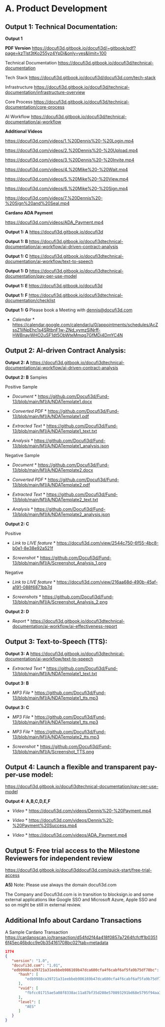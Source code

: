 # A. Product Development

## Output 1: Technical Documentation:


  **Output 1** 

  **PDF Version**  https://docufi3d.gitbook.io/docufi3d/~gitbook/pdf?page=kzTlst3tKo255yz4YpDi&only=yes&limit=100
  
  Technical Documentation  https://docufi3d.gitbook.io/docufi3d/technical-documentation

  Tech Stack  https://docufi3d.gitbook.io/docufi3d/docufi3d.com/tech-stack
   
  Infrastructure  https://docufi3d.gitbook.io/docufi3d/technical-documentation/infrastructure-overview

  Core Process  https://docufi3d.gitbook.io/docufi3d/technical-documentation/core-process

  AI Workflow  https://docufi3d.gitbook.io/docufi3d/technical-documentation/ai-workflow

  **Additional Videos**
 
  https://docufi3d.com/videos/1.%20Dennis%20-%20Login.mp4
 
  https://docufi3d.com/videos/2.%20Dennis%20-%20Upload.mp4

  https://docufi3d.com/videos/3.%20Dennis%20-%20Invite.mp4

  https://docufi3d.com/videos/4.%20Mike%20-%20Wait.mp4

  https://docufi3d.com/videos/5.%20Mike%20-%20View.mp4

  https://docufi3d.com/videos/6.%20Mike%20-%20Sign.mp4

  https://docufi3d.com/videos/7.%20Dennis%20-%20Sign%20and%20Seal.mp4

  **Cardano ADA Payment**

  https://docufi3d.com/videos/ADA_Payment.mp4

  **Output 1: A**  https://docufi3d.gitbook.io/docufi3d

  **Output 1: B**  https://docufi3d.gitbook.io/docufi3dtechnical-documentation/ai-workflow/ai-driven-contract-analysis
  
  **Output 1: C**  https://docufi3d.gitbook.io/docufi3dtechnical-documentation/ai-workflow/text-to-speech
  
  **Output 1: D**  https://docufi3d.gitbook.io/docufi3dtechnical-documentation/pay-per-use-model
  
  **Output 1: E** https://docufi3d.gitbook.io/docufi3d
  
  **Output 1: F**  https://docufi3d.gitbook.io/docufi3dtechnical-documentation/checklist

  **Output 1: G** Please book a Meeting with dennis@docufi3d.com 
  
  * *Calendar* * https://calendar.google.com/calendar/u/0/appointments/schedules/AcZssZ1iINpEhc1s4SRtbnF1w-ZNd_yymzSINrff-HWBnayWHO2uSF1dt5ObWteMmqg7GfMDi4DmYC4N

## Output 2: AI-driven Contract Analysis:

  **Output 2: A**  https://docufi3d.gitbook.io/docufi3dtechnical-documentation/ai-workflow/ai-driven-contract-analysis
  
  **Output 2: B** Samples
  
  Positive Sample

  * *Document* * https://github.com/Docufi3d/Fund-13/blob/main/M1/A/NDATemplate1.docx

  * *Converted PDF* * https://github.com/Docufi3d/Fund-13/blob/main/M1/A/NDATemplate1.pdf

  * *Extracted Text* * https://github.com/Docufi3d/Fund-13/blob/main/M1/A/NDATemplate1_text.txt

  * *Analysis* * https://github.com/Docufi3d/Fund-13/blob/main/M1/A/NDATemplate1_analysis.json

  Negative Sample
  
  * *Document* * https://github.com/Docufi3d/Fund-13/blob/main/M1/A/NDATemplate2.docx
  
  * *Converted PDF* * https://github.com/Docufi3d/Fund-13/blob/main/M1/A/NDATemplate2.pdf

  * *Extracted Text* * https://github.com/Docufi3d/Fund-13/blob/main/M1/A/NDATemplate2_text.txt

  * *Analysis* * https://github.com/Docufi3d/Fund-13/blob/main/M1/A/NDATemplate2_analysis.json

  **Output 2: C**

  Positive
  
  * *Link to LIVE feature* * https://docufi3d.com/view/2544c750-6f55-4bc8-b0e1-8e38e92a521f

  * *Screenshot* * https://github.com/Docufi3d/Fund-13/blob/main/M1/A/Screenshot_Analysis_1.png

  Negative

   * *Link to LIVE feature* * https://docufi3d.com/view/216aa68d-490b-45af-a191-088f6871bb7d
  
   * *Screenshots* * https://github.com/Docufi3d/Fund-13/blob/main/M1/A/Screenshot_Analysis_2.png
  
 **Output 2: D** 
  * *Report* *  https://docufi3d.gitbook.io/docufi3dtechnical-documentation/ai-workflow/ai-effectiveness-report
 
## Output 3: Text-to-Speech (TTS):

  **Output 3: A**  https://docufi3d.gitbook.io/docufi3dtechnical-documentation/ai-workflow/text-to-speech

  * *Extracted Text* * https://github.com/Docufi3d/Fund-13/blob/main/M1/A/NDATemplate1_text.txt

  **Output 3: B** 
  
  * *MP3 File* * https://github.com/Docufi3d/Fund-13/blob/main/M1/A/NDATemplate1_tts.mp3
 
  **Output 3: C**

  * *MP3 File* * https://github.com/Docufi3d/Fund-13/blob/main/M1/A/NDATemplate1_tts.mp3
  
  * *MP3 File* * https://github.com/Docufi3d/Fund-13/blob/main/M1/A/NDATemplate2_tts.mp3

  * *Screenshot* * https://github.com/Docufi3d/Fund-13/blob/main/M1/A/Screenshot_TTS.png
  
## Output 4: Launch a flexible and transparent pay-per-use model:

   https://docufi3d.gitbook.io/docufi3dtechnical-documentation/pay-per-use-model

  **Output 4: A,B,C,D,E,F**
  
  * *Video* * https://docufi3d.com/videos/Dennis%20-%20Payment.mp4
 
  * *Video* * https://docufi3d.com/videos/Dennis%20-%20Payment%20Success.mp4

  * *Video* * https://docufi3d.com/videos/ADA_Payment.mp4

## Output 5: Free trial access to the Milestone Reviewers for independent review

   https://docufi3d.gitbook.io/docufi3ddocufi3d.com/quick-start/free-trial-access

**A5)** Note: Please use always the domain docufi3d.com

The Company and Docufi3d.com is in transition to blocksign.io and some external applications like Google SSO and Microsoft Azure, Apple SSO and so on might be still in external review.

## Additional Info about Cardano Transactions ##
A Sample Cardano Transaction https://cardanoscan.io/transaction/d54fd2f44a418f0857a7264fcfcff1b03516f45ec46bdcc9e0b354161708bc02?tab=metadata
```json
1774
{
   "version": "1.0",
   "docufi3d.com": "1.01",
   "edb9988ca39721a31eebbeb986169b47dca600cfa4f6cabf6af5fa9b75df78bc": {
      "hash": [
         "edb9988ca39721a31eebbeb986169b47dca600cfa4f6cabf6af5fa9b75df78bc"
      ],
      "vuid": [
         "fbfcc01715ae5a08f8338ac11a87bf35d208e570893291bd68e5795f94aa34ba"
      ],
      "level": [
         "AES"
      ]
   }
}
```
